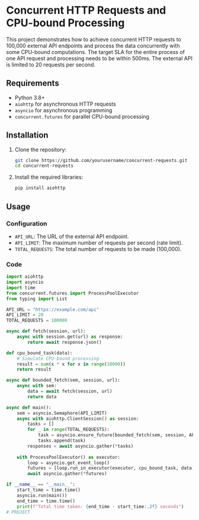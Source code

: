 # Concurrent HTTP Requests and CPU-bound Processing

This project demonstrates how to achieve concurrent HTTP requests to 100,000 external API endpoints and process the data concurrently with some CPU-bound computations. The target SLA for the entire process of one API request and processing needs to be within 500ms. The external API is limited to 20 requests per second.

## Requirements

- Python 3.8+
- `aiohttp` for asynchronous HTTP requests
- `asyncio` for asynchronous programming
- `concurrent.futures` for parallel CPU-bound processing

## Installation

1. Clone the repository:

    ```bash
    git clone https://github.com/yourusername/concurrent-requests.git
    cd concurrent-requests
    ```

2. Install the required libraries:

    ```bash
    pip install aiohttp
    ```

## Usage

### Configuration

- `API_URL`: The URL of the external API endpoint.
- `API_LIMIT`: The maximum number of requests per second (rate limit).
- `TOTAL_REQUESTS`: The total number of requests to be made (100,000).

### Code

```python
import aiohttp
import asyncio
import time
from concurrent.futures import ProcessPoolExecutor
from typing import List

API_URL = "https://example.com/api"
API_LIMIT = 20
TOTAL_REQUESTS = 100000

async def fetch(session, url):
    async with session.get(url) as response:
        return await response.json()

def cpu_bound_task(data):
    # Simulate CPU-bound processing
    result = sum(x * x for x in range(10000))
    return result

async def bounded_fetch(sem, session, url):
    async with sem:
        data = await fetch(session, url)
        return data

async def main():
    sem = asyncio.Semaphore(API_LIMIT)
    async with aiohttp.ClientSession() as session:
        tasks = []
        for _ in range(TOTAL_REQUESTS):
            task = asyncio.ensure_future(bounded_fetch(sem, session, API_URL))
            tasks.append(task)
        responses = await asyncio.gather(*tasks)
    
    with ProcessPoolExecutor() as executor:
        loop = asyncio.get_event_loop()
        futures = [loop.run_in_executor(executor, cpu_bound_task, data) for data in responses]
        await asyncio.gather(*futures)

if __name__ == "__main__":
    start_time = time.time()
    asyncio.run(main())
    end_time = time.time()
    print(f"Total time taken: {end_time - start_time:.2f} seconds")
# PROJECT
